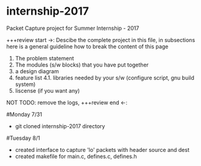 # internship-2017
Packet Capture project for Summer Internship - 2017

+++review start ->:
Descibe the complete project in this file, in subsections here is a general guideline how to break the content of this page
1. The problem statement
2. The modules (s/w blocks) that you have put together
3. a design diagram
4. feature list
4.1. libraries needed by your s/w (configure script, gnu build system)
5. liscense (if you want any)

NOT TODO: remove the logs, 
+++review end <-:


#Monday 7/31
* git cloned internship-2017 directory

#Tuesday 8/1
* created interface to capture 'lo' packets with header source and dest
* created makefile for main.c, defines.c, defines.h
